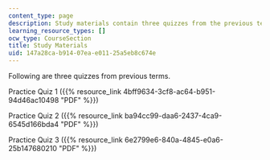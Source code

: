```yaml
---
content_type: page
description: Study materials contain three quizzes from the previous term.
learning_resource_types: []
ocw_type: CourseSection
title: Study Materials
uid: 147a28ca-b914-07ea-e011-25a5eb8c674e
---
```


Following are three quizzes from previous terms.

Practice Quiz 1 ({{% resource_link 4bff9634-3cf8-ac64-b951-94d46ac10498 "PDF" %}})

Practice Quiz 2 ({{% resource_link ba94cc99-daa6-2437-4ca9-6545d166bda4 "PDF" %}})

Practice Quiz 3 ({{% resource_link 6e2799e6-840a-4845-e0a6-25b147680210 "PDF" %}})